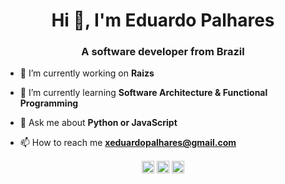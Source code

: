 <h1 align="center">Hi 👋, I'm Eduardo Palhares</h1>
<h3 align="center">A software developer from Brazil</h3>

- 🔭 I’m currently working on **Raizs**

- 🌱 I’m currently learning **Software Architecture & Functional Programming**

- 💬 Ask me about **Python or JavaScript**

- 📫 How to reach me **xeduardopalhares@gmail.com**


<p align="center">
<a href="https://dev.to/palharez" target="blank"><img align="center" src="https://cdn.jsdelivr.net/npm/simple-icons@3.0.1/icons/dev-dot-to.svg" alt="palharez" height="20" width="20" /></a>
<a href="https://twitter.com/palharez_" target="blank"><img align="center" src="https://cdn.jsdelivr.net/npm/simple-icons@3.0.1/icons/twitter.svg" alt="palharez_" height="20" width="20" /></a>
<a href="https://linkedin.com/in/eduardopalhares" target="blank"><img align="center" src="https://cdn.jsdelivr.net/npm/simple-icons@3.0.1/icons/linkedin.svg" alt="eduardopalhares" height="20" width="20" /></a>
</p>
